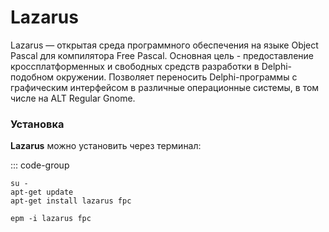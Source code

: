 # Lazarus

Lazarus — открытая среда программного обеспечения на языке Object Pascal для компилятора Free Pascal.
Основная цель - предоставление кроссплатформенных и свободных средств разработки в Delphi-подобном окружении. Позволяет переносить Delphi-программы с графическим интерфейсом в различные операционные системы, в том числе на ALT Regular Gnome.


### Установка

**Lazarus** можно установить через терминал:

::: code-group

```shell[apt-get]
su -
apt-get update
apt-get install lazarus fpc
```

```shell[epm]
epm -i lazarus fpc
```